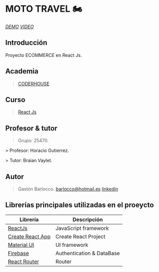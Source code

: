 # MOTO TRAVEL :motorcycle:

*[DEMO](https://mototravelgastonbarlocco.netlify.app)*
*[VIDEO](/)*

## Introducción
Proyecto ECOMMERCE en React Js.


## Academia
> [CODERHOUSE](https://www.coderhouse.com.uy)


## Curso
> [React Js](https://www.coderhouse.com.uy/online/reactjs)


## Profesor & tutor
 > <p>Grupo: 25470.</p>
<p> > Profesor: Horacio Gutierrez.</p> 
<p> > Tutor: Braian Vaylet.</p> 


## Autor
> Gastón Barlocco.
> barlocco@hotmail.es
>[linkedin](https://www.linkedin.com/in/gastón-barlocco-315756148/)


## Librerías principales utilizadas en el proeycto

| Librería                                                         | Descripción               |
| ---------------------------------------------------------------- | ------------------------- |
| [ReactJs](https://es.reactjs.org/)                               | JavaScript framework      |
| [Create React App](https://github.com/facebook/create-react-app) | Create React Project      |
| [Material  UI](https://mui.com)                                  | UI framework              |
| [Firebase](https://firebase.google.com/?hl=es)                   | Authentication & DataBase |
| [React Router](https://reactrouter.com/)                         | Router                    |